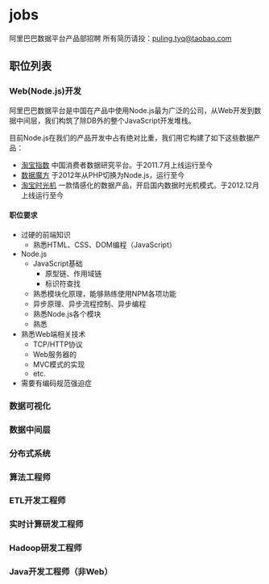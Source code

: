 jobs
====

阿里巴巴数据平台产品部招聘 所有简历请投：puling.tyq@taobao.com

## 职位列表
### Web(Node.js)开发
阿里巴巴数据平台是中国在产品中使用Node.js最为广泛的公司，从Web开发到数据中间层，我们构筑了除DB外的整个JavaScript开发堆栈。

目前Node.js在我们的产品开发中占有绝对比重，我们用它构建了如下这些数据产品：

- [淘宝指数](http://shu.taobao.com) 中国消费者数据研究平台。于2011.7月上线运行至今
- [数据魔方](http://mofang.taobao.com) 于2012年从PHP切换为Node.js，运行至今
- [淘宝时光机](http://me.taobao.com) 一款情感化的数据产品，开启国内数据时光机模式。于2012.12月上线运行至今

#### 职位要求
- 过硬的前端知识
    - 熟悉HTML、CSS、DOM编程（JavaScript）
- Node.js
    - JavaScript基础
        - 原型链、作用域链
        - 标识符查找
    - 熟悉模块化原理，能够熟练使用NPM各项功能
    - 异步原理、异步流程控制、异步编程
    - 熟悉Node.js各个模块
    - 熟悉
- 熟悉Web端相关技术
    - TCP/HTTP协议
    - Web服务器的
    - MVC模式的实现
    - etc.
- 需要有编码规范强迫症

### 数据可视化

### 数据中间层

### 分布式系统

### 算法工程师

### ETL开发工程师

### 实时计算研发工程师

### Hadoop研发工程师

### Java开发工程师（非Web）
